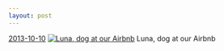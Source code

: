 ```yaml
---
layout: post
---
```


<p>
  <time><a href="/82">2013-10-10</a></time>
  <a href="/82"><img src="{{ site.assets_url }}/82-640.jpg" srcset="{{ site.assets_url }}/82-1280.jpg 1280w, {{ site.assets_url }}/82-960.jpg 960w, {{ site.assets_url }}/82-640.jpg 640w, {{ site.assets_url }}/82-320.jpg 320w" sizes="(min-width: 700px) 50vw, calc(100vw - 2rem)" alt="Luna, dog at our Airbnb" /></a>
  <span>Luna, dog at our Airbnb</span>
</p>
